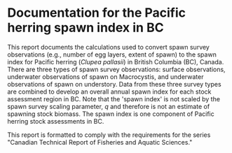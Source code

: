 # Documentation for the Pacific herring spawn index in BC

This report documents the calculations used to convert spawn survey observations (e.g., number of egg layers, extent of spawn) to the spawn index for Pacific herring (*Clupea pallasii*) in British Columbia (BC), Canada.
There are three types of spawn survey observations: surface observations, underwater observations of spawn on Macrocystis, and underwater observations of spawn on understory.
Data from these three survey types are combined to develop an overall annual spawn index for each stock assessment region in BC.
Note that the 'spawn index' is not scaled by the spawn survey scaling parameter, *q* and therefore is not an estimate of spawning stock biomass.
The spawn index is one component of Pacific herring stock assessments in BC.

This report is formatted to comply with the requirements for the series "Canadian Technical Report of Fisheries and Aquatic Sciences."
